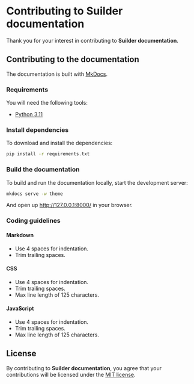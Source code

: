 # Contributing to Suilder documentation
Thank you for your interest in contributing to **Suilder documentation**.

## Contributing to the documentation
The documentation is built with [MkDocs](https://www.mkdocs.org/).

### Requirements
You will need the following tools:

- [Python 3.11](https://www.python.org/downloads/)

### Install dependencies
To download and install the dependencies:
```sh
pip install -r requirements.txt
```

### Build the documentation
To build and run the documentation locally, start the development server:
```sh
mkdocs serve -w theme
```

And open up http://127.0.0.1:8000/ in your browser.

### Coding guidelines

#### Markdown

- Use 4 spaces for indentation.
- Trim trailing spaces.

#### CSS

- Use 4 spaces for indentation.
- Trim trailing spaces.
- Max line length of 125 characters.

#### JavaScript

- Use 4 spaces for indentation.
- Trim trailing spaces.
- Max line length of 125 characters.

## License
By contributing to **Suilder documentation**, you agree that your contributions will be licensed under the [MIT license](LICENSE.txt).